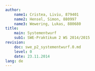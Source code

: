 ```yaml
---
author:
	name1: Cristea, Liviu, 879401
	name2: Hensel, Simon, 880997
	name3: Wewering, Lukas, 880680
title:
	main: Systementwurf
	sub1: SWE-Praktikum 2 WS 2014/2015
revision:
	doc: swe_p2_systementwurf.0.md
	level: 0
	date: 23.11.2014
lang: de
---
```

